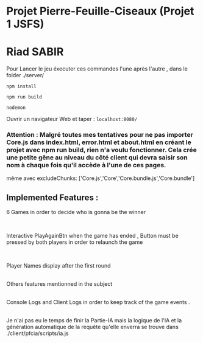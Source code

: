 # Projet Pierre-Feuille-Ciseaux (Projet 1 JSFS)
# Riad SABIR 

<p>

Pour Lancer le jeu éxecuter ces commandes l'une après l'autre , dans le folder ./server/ 

 ` npm install `

 ` npm run build `

 ` nodemon `


Ouvrir un navigateur Web et taper :  `localhost:8080/`

</p>


### Attention : Malgré toutes mes tentatives pour ne pas importer Core.js dans index.html, error.html et about.html en créant le projet avec npm run build, rien n'a voulu fonctionner. Cela crée une petite gêne au niveau du côté client qui devra saisir son nom à chaque fois qu'il accède à l'une de ces pages.

<p>
même avec              excludeChunks: ['Core.js','Core','Core.bundle.js','Core.bundle']

</p>

## Implemented Features : 


6 Games in order to decide who is gonna be the winner 

<br>

Interactive PlayAgainBtn when the game has ended , Button must be pressed by both players in order to relaunch the game 

<br>

Player Names display after the first round 

<br> Others features mentionned in the subject 

<br> Console Logs and Client Logs in order to keep track of the game events . 

<br> Je n'ai pas eu le temps de finir la Partie-IA mais la logique de l'IA et la génération automatique de la requête qu'elle enverra se trouve dans ./client/pfcia/scripts/ia.js

